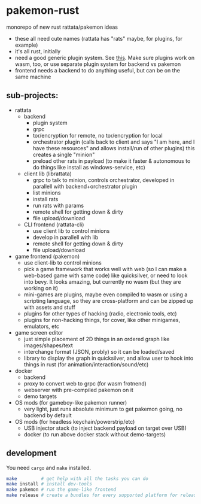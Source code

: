 # pakemon-rust

monorepo of new rust rattata/pakemon ideas

- these all need cute names (rattata has "rats" maybe, for plugins, for example)
- it's all rust, initially
- need a good generic plugin system. See [this](https://github.com/luojia65/plugin-system-example). Make sure plugins work on wasm, too, or use separate plugin system for backend vs pakemon
- frontend needs a backend to do anything useful, but can be on the same machine

## sub-projects:
  - rattata
    - backend
      - plugin system
      - grpc
      - tor/encryption for remote, no tor/encryption for local
      - orchestrator plugin (calls back to client and says "I am here, and I have these resources" and allows install/run of other plugins) this creates a single "minion"
      - preload other rats in payload (to make it faster & autonomous to do things like install as windows-service, etc)
    - client lib (librattata)
      - grpc to talk to minion, controls orchestrator, developed in parallell with backend+orchestrator plugin
      - list minions
      - install rats
      - run rats with params
      - remote shell for getting down & dirty
      - file upload/download
    - CLI frontend (rattata-cli)
      - use client lib to control minions
      - develop in parallell with lib
      - remote shell for getting down & dirty
      - file upload/download
  - game frontend (pakemon)
    - use client-lib to control minions
    - pick a game framework that works well with web (so I can make a web-based game with same code) like quicksilver, or need to look into bevy. It looks amazing, but currently no wasm (but they are working on it)
    - mini-games are plugins, maybe even compiled to wasm or using a scripting language, so they are cross-platform and can be zipped up with assets and stuff
    - plugins for other types of hacking (radio, electronic tools, etc)
    - plugins for non-hacking things, for cover, like other minigames, emulators, etc
  - game screen editor
    - just simple placement of 2D things in an ordered graph like images/shapes/text
    - interchange format (JSON, probly) so it can be loaded/saved
    - library to display the graph in quicksilver, and allow user to hook into things in rust (for animation/interaction/sound/etc)
  - docker
    - backend
    - proxy to convert web to grpc (for wasm frotnend)
    - webserver with pre-compiled pakemon on it
    - demo targets
  - OS mods (for gameboy-like pakemon runner)
    - very light, just runs absolute minimum to get pakemon going, no backend by default
  - OS mods (for headless keychain/powerstrip/etc)
    - USB injector stack (to inject backend payload on target over USB)
    - docker (to run above docker stack without demo-targets)

## development

You need `cargo` and `make` installed.

```sh
make         # get help with all the tasks you can do
make install # install dev-tools
make pakemon # run the game-like frontend
make release # create a bundles for every supported platform for release
```